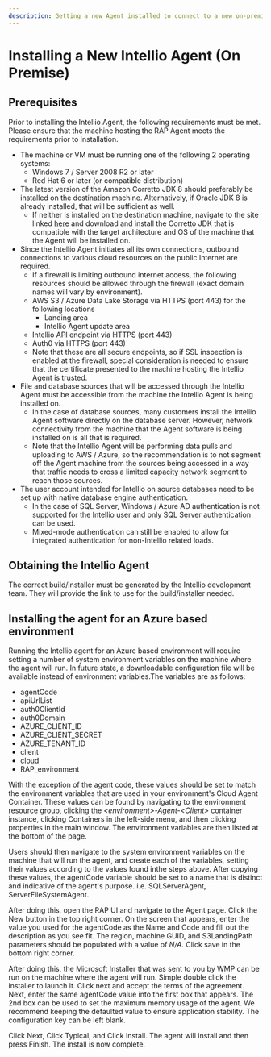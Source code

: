 ```yaml
---
description: Getting a new Agent installed to connect to a new on-premise data source.
---
```


# Installing a New Intellio Agent \(On Premise\)

## Prerequisites

Prior to installing the Intellio Agent, the following requirements must be met.  Please ensure that the machine hosting the RAP Agent meets the requirements prior to installation.

* The machine or VM must be running one of the following 2 operating systems:
  * Windows 7 / Server 2008 R2 or later
  * Red Hat 6 or later \(or compatible distribution\)
* The latest version of the Amazon Corretto JDK 8 should preferably be installed on the destination machine. Alternatively, if Oracle JDK 8 is already installed, that will be sufficient as well.  
  * If neither is installed on the destination machine, navigate to the site linked [here](https://docs.aws.amazon.com/corretto/latest/corretto-8-ug/downloads-list.html) and download and install the Corretto JDK that is compatible with the target architecture and OS of the machine that the Agent will be installed on.
* Since the Intellio Agent initiates all its own connections, outbound connections to various cloud resources on the public Internet are required. 
  *  If a firewall is limiting outbound internet access, the following resources should be allowed through the firewall \(exact domain names will vary by environment\). 
    * AWS S3 / Azure Data Lake Storage via HTTPS \(port 443\) for the following locations
      * Landing area
      * Intellio Agent update area
    * Intellio API endpoint via HTTPS \(port 443\)
    * Auth0 via HTTPS \(port 443\)
  *  Note that these are all secure endpoints, so if SSL inspection is enabled at the firewall, special consideration is needed to ensure that the certificate presented to the machine hosting the Intellio Agent is trusted.
* File and database sources that will be accessed through the Intellio Agent must be accessible from the machine the Intellio Agent is being installed on.  
  * In the case of database sources, many customers install the Intellio Agent software directly on the database server.  However, network connectivity from the machine that the Agent software is being installed on is all that is required.  
  * Note that the Intellio Agent will be performing data pulls and uploading to AWS / Azure, so the recommendation is to not segment off the Agent machine from the sources being accessed in a way that traffic needs to cross a limited capacity network segment to reach those sources.
* The user account intended for Intellio on source databases need to be set up with native database engine authentication.  
  * In the case of SQL Server, Windows / Azure AD authentication is not supported for the Intellio user and only SQL Server authentication can be used.
  * Mixed-mode authentication can still be enabled to allow for integrated authentication for non-Intellio related loads.

## Obtaining the Intellio Agent

The correct build/installer must be generated by the Intellio development team.  They will provide the link to use for the build/installer needed.

## Installing the agent for an Azure based environment

Running the Intellio agent for an Azure based environment will require setting a number of system environment variables on the machine where the agent will run. In future state, a downloadable configuration file will be available instead of environment variables.The variables are as follows:

* agentCode
* apiUrlList
* auth0ClientId
* auth0Domain
* AZURE\_CLIENT\_ID
* AZURE\_CLIENT\_SECRET
* AZURE\_TENANT\_ID
* client
* cloud
* RAP\_environment

With the exception of the agent code, these values should be set to match the environment variables that are used in your environment's Cloud Agent Container. These values can be found by navigating to the environment resource group, clicking the _&lt;environment&gt;-Agent-&lt;Client&gt;_ container instance, clicking Containers in the left-side menu, and then clicking properties in the main window. The environment variables are then listed at the bottom of the page.

Users should then navigate to the system environment variables on the machine that will run the agent, and create each of the variables, setting their values according to the values found inthe steps above. After copying these values, the agentCode variable should be set to a name that is distinct and indicative of the agent's purpose. i.e. SQLServerAgent, ServerFileSystemAgent.

After doing this, open the RAP UI and navigate to the Agent page. Click the New button in the top right corner. On the screen that appears, enter the value you used for the agentCode as the Name and Code and fill out the description as you see fit. The region, machine GUID, and S3LandingPath parameters should be populated with a value of _N/A._ Click save in the bottom right corner.

After doing this, the Microsoft Installer that was sent to you by WMP can be run on the machine where the agent will run. Simple double click the installer to launch it. Click next and accept the terms of the agreement. Next, enter the same agentCode value into the first box that appears. The 2nd box can be used to set the maximum memory usage of the agent. We recommend keeping the defaulted value to ensure application stability. The configuration key can be left blank. 

Click Next, Click Typical, and Click Install. The agent will install and then press Finish. The install is now complete. 

